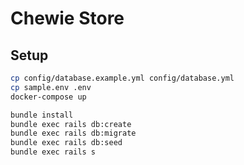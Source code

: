 # Chewie Store

## Setup

```sh
cp config/database.example.yml config/database.yml
cp sample.env .env
docker-compose up
```

```sh
bundle install
bundle exec rails db:create
bundle exec rails db:migrate
bundle exec rails db:seed
bundle exec rails s
```
